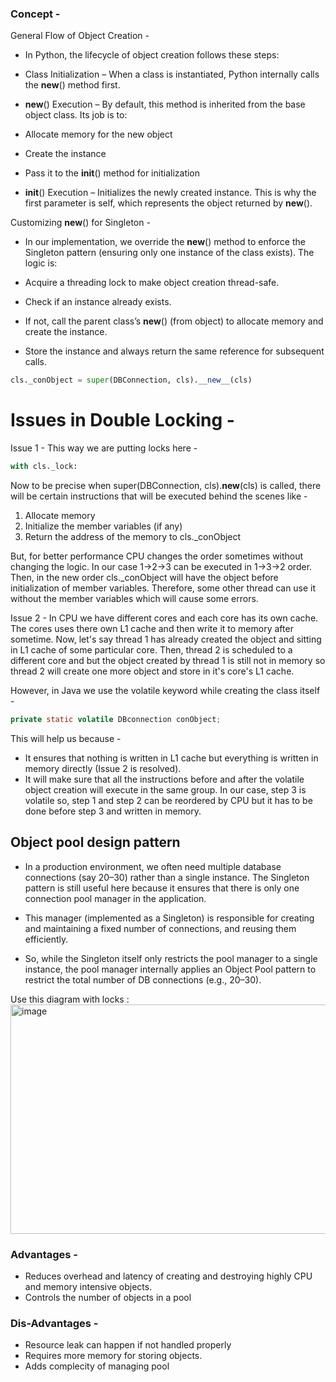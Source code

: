 ### Concept - 
General Flow of Object Creation - 

- In Python, the lifecycle of object creation follows these steps:

- Class Initialization – When a class is instantiated, Python internally calls the __new__() method first.

- __new__() Execution – By default, this method is inherited from the base object class. Its job is to:

- Allocate memory for the new object

- Create the instance

- Pass it to the __init__() method for initialization

- __init__() Execution – Initializes the newly created instance. This is why the first parameter is self, which represents the object returned by __new__().

Customizing __new__() for Singleton -

- In our implementation, we override the __new__() method to enforce the Singleton pattern (ensuring only one instance of the class exists). The logic is:

- Acquire a threading lock to make object creation thread-safe.

- Check if an instance already exists.

- If not, call the parent class’s __new__() (from object) to allocate memory and create the instance.

- Store the instance and always return the same reference for subsequent calls. 


```python
cls._conObject = super(DBConnection, cls).__new__(cls)
```

# Issues in Double Locking -
Issue 1 - 
This way we are putting locks here - 

```python
with cls._lock:
```
Now to be precise when super(DBConnection, cls).__new__(cls) is called, there will be certain instructions that will be executed behind the scenes like - 
1) Allocate memory
2) Initialize the member variables (if any)
3) Return the address of the memory to cls._conObject

But, for better performance CPU changes the order sometimes without changing the logic. In our case 1->2->3 can be executed in 1->3->2 order. Then, in the new order cls._conObject will have the object before initialization of member variables. Therefore, some other thread can use it without the  member variables which will cause some errors. 

Issue 2 -
In CPU we have different cores and each core has its own cache. The cores uses there own L1 cache and then write it to memory after sometime. Now, let's say thread 1 has already created the object and sitting in L1 cache of some particular core. Then, thread 2 is scheduled to a different core and but the object created by thread 1 is still not in memory so thread 2 will create one more object and store in it's core's L1 cache. 


However, in Java we use the volatile keyword while creating the class itself - 
```java
private static volatile DBconnection conObject;
```

This will help us because - 
- It ensures that nothing is written in L1 cache but everything is written in memory directly (Issue 2 is resolved).
- It will make sure that all the instructions before and after the volatile object creation will execute in the same group. In our case, step 3 is volatile so, step 1 and step 2 can be reordered by CPU but it has to be done before step 3 and written in memory.



## Object pool design pattern

- In a production environment, we often need multiple database connections (say 20–30) rather than a single instance. The Singleton pattern is still useful here because it ensures that there is only one connection pool manager in the application.

- This manager (implemented as a Singleton) is responsible for creating and maintaining a fixed number of connections, and reusing them efficiently.

- So, while the Singleton itself only restricts the pool manager to a single instance, the pool manager internally applies an Object Pool pattern to restrict the total number of DB connections (e.g., 20–30).

Use this diagram with locks :
<img width="979" height="367" alt="image" src="https://github.com/user-attachments/assets/37ffd3f9-20ed-46d8-a525-dde024527877" />

### Advantages -
- Reduces overhead and latency of creating and destroying highly CPU and memory intensive objects.
- Controls the number of objects in a pool

### Dis-Advantages - 
- Resource leak can happen if not handled properly
- Requires more memory for storing objects.
- Adds complecity of managing pool
